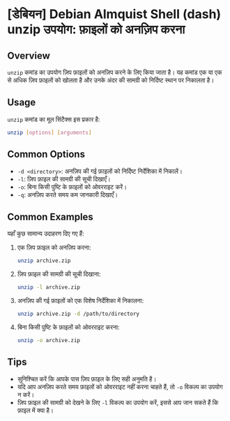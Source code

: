 # [डेबियन] Debian Almquist Shell (dash) unzip उपयोग: फ़ाइलों को अनज़िप करना

## Overview
`unzip` कमांड का उपयोग ज़िप फ़ाइलों को अनज़िप करने के लिए किया जाता है। यह कमांड एक या एक से अधिक ज़िप फ़ाइलों को खोलता है और उनके अंदर की सामग्री को निर्दिष्ट स्थान पर निकालता है।

## Usage
`unzip` कमांड का मूल सिंटैक्स इस प्रकार है:

```bash
unzip [options] [arguments]
```

## Common Options
- `-d <directory>`: अनज़िप की गई फ़ाइलों को निर्दिष्ट निर्देशिका में निकालें।
- `-l`: ज़िप फ़ाइल की सामग्री की सूची दिखाएँ।
- `-o`: बिना किसी पुष्टि के फ़ाइलों को ओवरराइट करें।
- `-q`: अनज़िप करते समय कम जानकारी दिखाएँ।

## Common Examples
यहाँ कुछ सामान्य उदाहरण दिए गए हैं:

1. एक ज़िप फ़ाइल को अनज़िप करना:
   ```bash
   unzip archive.zip
   ```

2. ज़िप फ़ाइल की सामग्री की सूची दिखाना:
   ```bash
   unzip -l archive.zip
   ```

3. अनज़िप की गई फ़ाइलों को एक विशेष निर्देशिका में निकालना:
   ```bash
   unzip archive.zip -d /path/to/directory
   ```

4. बिना किसी पुष्टि के फ़ाइलों को ओवरराइट करना:
   ```bash
   unzip -o archive.zip
   ```

## Tips
- सुनिश्चित करें कि आपके पास ज़िप फ़ाइल के लिए सही अनुमति है।
- यदि आप अनज़िप करते समय फ़ाइलों को ओवरराइट नहीं करना चाहते हैं, तो `-o` विकल्प का उपयोग न करें।
- ज़िप फ़ाइल की सामग्री को देखने के लिए `-l` विकल्प का उपयोग करें, इससे आप जान सकते हैं कि फ़ाइल में क्या है।